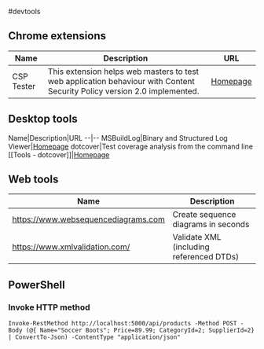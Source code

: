 
#devtools

## Chrome extensions

Name|Description|URL
--|--|--
CSP Tester|This extension helps web masters to test web application behaviour with Content Security Policy version 2.0 implemented.|[Homepage](https://chrome.google.com/webstore/detail/csp-tester/ehmipebdmhlmikaopdfoinmcjhhfadlf?hl=en)

## Desktop tools

Name|Description|URL
--|--
MSBuildLog|Binary and Structured Log Viewer|[Homepage](https://msbuildlog.com/#commandline)
dotcover|Test coverage analysis from the command line [[Tools - dotcover]]|[Homepage](https://www.jetbrains.com/help/dotcover/Running_Coverage_Analysis_from_the_Command_LIne.html)

## Web tools
Name|Description
--|--
https://www.websequencediagrams.com|Create sequence diagrams in seconds
https://www.xmlvalidation.com/|Validate XML (including referenced DTDs) 

## PowerShell

### Invoke HTTP method

`Invoke-RestMethod http://localhost:5000/api/products -Method POST -Body (@{ Name="Soccer Boots"; Price=89.99; CategoryId=2; SupplierId=2} | ConvertTo-Json) -ContentType "application/json"`


